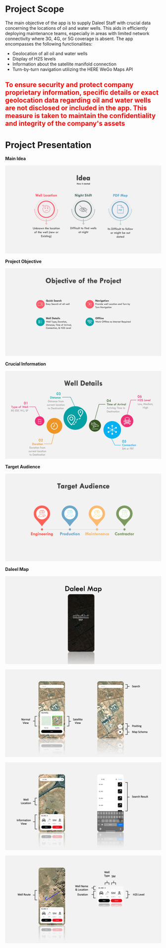 <style>
H2{color:Red !important;}
</style>

# Project Scope
The main objective of the app is to supply Daleel Staff with crucial data concerning the locations of oil and water wells. This aids in efficiently deploying maintenance teams, especially in areas with limited network connectivity where 3G, 4G, or 5G coverage is absent. The app encompasses the following functionalities:

- Geolocation of all oil and water wells
- Display of H2S levels
- Information about the satellite manifold connection
- Turn-by-turn navigation utilizing the HERE WeGo Maps API

## To ensure security and protect company proprietary information, specific details or exact geolocation data regarding oil and water wells are not disclosed or included in the app. This measure is taken to maintain the confidentiality and integrity of the company's assets


# Project Presentation



**Main Idea**

![Alt Text](/Presentation/Slide2.png)


**Project Objective**

![Alt Text](/Presentation/Slide4.png)


**Crucial Information**

![Alt Text](/Presentation/Slide5.png)


**Target Audience**

![Alt Text](/Presentation/Slide6.png)


**Daleel Map**

![Alt Text](/Presentation/Slide7.png)

![Alt Text](/Presentation/Slide10.png)

![Alt Text](/Presentation/Slide11.png)

![Alt Text](/Presentation/Slide12.png)

